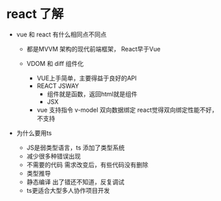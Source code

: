 # react 了解

- vue 和 react 有什么相同点不同点
  - 都是MVVM 架构的现代前端框架， React早于Vue
  - VDOM 和 diff 组件化

    - VUE上手简单，主要得益于良好的API
    - REACT JSWAY
       - 组件就是函数，返回html就是组件
       - JSX
    - vue 支持指令 v-model 双向数据绑定
      react觉得双向绑定性能不好， 不支持
      
- 为什么要用ts
  - JS是弱类型语言，ts 添加了类型系统
  - 减少很多种错误出现
  - 不需要的代码
      需求改变后，有些代码没有删除
  - 类型推导
  - 静态编译
      出了错还不知道，反复调试 
  - ts更适合大型多人协作项目开发